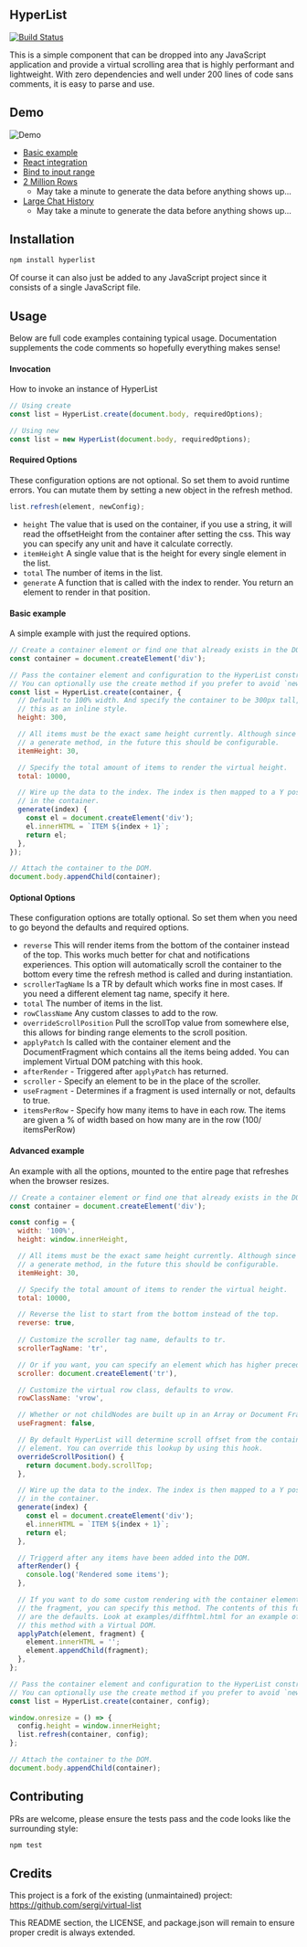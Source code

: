 ## HyperList

[![Build Status](https://travis-ci.org/tbranyen/hyperlist.svg?branch=master)](https://travis-ci.org/tbranyen/hyperlist)

This is a simple component that can be dropped into any JavaScript application
and provide a virtual scrolling area that is highly performant and lightweight.
With zero dependencies and well under 200 lines of code sans comments, it is
easy to parse and use.

## Demo

![Demo](/example.gif?raw=true)

- [Basic example](http://tbranyen.github.io/hyperlist/examples/basic.html)
- [React integration](http://tbranyen.github.io/hyperlist/examples/react-example.html)
- [Bind to input range](http://tbranyen.github.io/hyperlist/examples/bind-scroll-to-range.html)
- [2 Million Rows](http://tbranyen.github.io/hyperlist/examples/2-million-rows.html)
  - May take a minute to generate the data before anything shows up...
- [Large Chat History](http://tbranyen.github.io/hyperlist/examples/large-chat-history.html)
  - May take a minute to generate the data before anything shows up...

## Installation

```sh
npm install hyperlist
```

Of course it can also just be added to any JavaScript project since it consists
of a single JavaScript file.

## Usage

Below are full code examples containing typical usage. Documentation
supplements the code comments so hopefully everything makes sense!

#### Invocation

How to invoke an instance of HyperList

``` javascript
// Using create
const list = HyperList.create(document.body, requiredOptions);

// Using new
const list = new HyperList(document.body, requiredOptions);
```

#### Required Options

These configuration options are not optional. So set them to avoid runtime
errors. You can mutate them by setting a new object in the refresh method.

``` javascript
list.refresh(element, newConfig);
```

- `height` The value that is used on the container, if you use a string, it
  will read the offsetHeight from the container after setting the css. This way
  you can specify any unit and have it calculate correctly.
- `itemHeight` A single value that is the height for every single element in
  the list.
- `total` The number of items in the list.
- `generate` A function that is called with the index to render. You return an
  element to render in that position.

#### Basic example

A simple example with just the required options.

``` javascript
// Create a container element or find one that already exists in the DOM.
const container = document.createElement('div');

// Pass the container element and configuration to the HyperList constructor.
// You can optionally use the create method if you prefer to avoid `new`.
const list = HyperList.create(container, {
  // Default to 100% width. And specify the container to be 300px tall, sets
  // this as an inline style.
  height: 300,

  // All items must be the exact same height currently. Although since there is
  // a generate method, in the future this should be configurable.
  itemHeight: 30,

  // Specify the total amount of items to render the virtual height.
  total: 10000,

  // Wire up the data to the index. The index is then mapped to a Y position
  // in the container.
  generate(index) {
    const el = document.createElement('div');
    el.innerHTML = `ITEM ${index + 1}`;
    return el;
  },
});

// Attach the container to the DOM.
document.body.appendChild(container);
```

#### Optional Options

These configuration options are totally optional. So set them when you need to
go beyond the defaults and required options.

- `reverse` This will render items from the bottom of the container instead of
  the top. This works much better for chat and notifications experiences. This
  option will automatically scroll the container to the bottom every time the
  refresh method is called and during instantiation.
- `scrollerTagName` Is a TR by default which works fine in most cases. If you
  need a different element tag name, specify it here.
- `total` The number of items in the list.
- `rowClassName` Any custom classes to add to the row.
- `overrideScrollPosition` Pull the scrollTop value from somewhere else, this
  allows for binding range elements to the scroll position.
- `applyPatch` Is called with the container element and the DocumentFragment
  which contains all the items being added. You can implement Virtual DOM
  patching with this hook.
- `afterRender` - Triggered after `applyPatch` has returned.
- `scroller` - Specify an element to be in the place of the scroller.
- `useFragment` - Determines if a fragment is used internally or not, defaults
  to true.
- `itemsPerRow` - Specify how many items to have in each row. The items are given 
  a % of width based on how many are in the row (100/ itemsPerRow)

#### Advanced example

An example with all the options, mounted to the entire page that refreshes when
the browser resizes.

``` javascript
// Create a container element or find one that already exists in the DOM.
const container = document.createElement('div');

const config = {
  width: '100%',
  height: window.innerHeight,

  // All items must be the exact same height currently. Although since there is
  // a generate method, in the future this should be configurable.
  itemHeight: 30,

  // Specify the total amount of items to render the virtual height.
  total: 10000,

  // Reverse the list to start from the bottom instead of the top.
  reverse: true,
  
  // Customize the scroller tag name, defaults to tr.
  scrollerTagName: 'tr',

  // Or if you want, you can specify an element which has higher precedence.
  scroller: document.createElement('tr'),

  // Customize the virtual row class, defaults to vrow.
  rowClassName: 'vrow',

  // Whether or not childNodes are built up in an Array or Document Fragment.
  useFragment: false,

  // By default HyperList will determine scroll offset from the container
  // element. You can override this lookup by using this hook.
  overrideScrollPosition() {
    return document.body.scrollTop;
  },

  // Wire up the data to the index. The index is then mapped to a Y position
  // in the container.
  generate(index) {
    const el = document.createElement('div');
    el.innerHTML = `ITEM ${index + 1}`;
    return el;
  },

  // Triggerd after any items have been added into the DOM.
  afterRender() {
    console.log('Rendered some items');
  },

  // If you want to do some custom rendering with the container element and
  // the fragment, you can specify this method. The contents of this function
  // are the defaults. Look at examples/diffhtml.html for an example of using
  // this method with a Virtual DOM.
  applyPatch(element, fragment) {
    element.innerHTML = '';
    element.appendChild(fragment);
  },
};

// Pass the container element and configuration to the HyperList constructor.
// You can optionally use the create method if you prefer to avoid `new`.
const list = HyperList.create(container, config);

window.onresize = () => {
  config.height = window.innerHeight;
  list.refresh(container, config);
};

// Attach the container to the DOM.
document.body.appendChild(container);
```

## Contributing

PRs are welcome, please ensure the tests pass and the code looks like the
surrounding style:

``` sh
npm test
```

## Credits

This project is a fork of the existing (unmaintained) project:
https://github.com/sergi/virtual-list

This README section, the LICENSE, and package.json will remain to ensure
proper credit is always extended.
